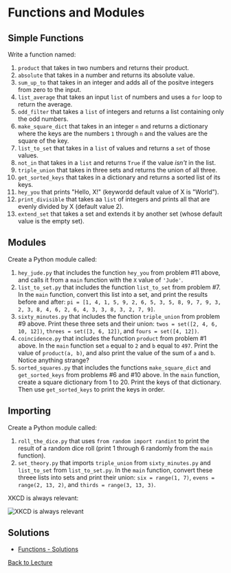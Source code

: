 # Functions and Modules

## Simple Functions

Write a function named:

1. `product` that takes in two numbers and returns their product.
2. `absolute` that takes in a number and returns its absolute value.
3. `sum_up_to` that takes in an integer and adds all of the positve integers from zero to the input.
4. `list_average` that takes an input `list` of numbers and uses a `for` loop to return the average.
5. `odd_filter` that takes a `list` of integers and returns a list containing only the odd numbers.
6. `make_square_dict` that takes in an integer `n` and returns a dictionary where the keys are the numbers `1` through `n` and the values are the square of the key.
7. `list_to_set` that takes in a `list` of values and returns a `set` of those values.
8. `not_in` that takes in a `list` and returns `True` if the value *isn't* in the list.
9. `triple_union` that takes in three sets and returns the union of all three.
10. `get_sorted_keys` that takes in a dictionary and returns a sorted list of its keys.
11. `hey_you` that prints "Hello, X!" (keywordd default value of X is "World").
12. `print_divisible` that takes aa `list` of integers and prints all that are evenly divided by X (default value 2).
13. `extend_set` that takes a set and extends it by another set (whose default value is the empty set).

## Modules

Create a Python module called:

1. `hey_jude.py` that includes the function `hey_you` from problem #11 above, and calls it from a `main` function with the `X` value of `'Jude'`.
2. `list_to_set.py` that includes the function `list_to_set` from problem #7. In the `main` function, convert this list into a set, and print the results before and after: `pi = [1, 4, 1, 5, 9, 2, 6, 5, 3, 5, 8, 9, 7, 9, 3, 2, 3, 8, 4, 6, 2, 6, 4, 3, 3, 8, 3, 2, 7, 9]`.
3. `sixty_minutes.py` that includes the function `triple_union` from problem #9 above. Print these three sets and their union: `twos = set([2, 4, 6, 10, 12])`, `threes = set([3, 6, 12])`, and `fours = set([4, 12])`.
4. `coincidence.py` that includes the function `product` from problem #1 above. In the `main` function set `a` equal to `2` and `b` equal to `497`. Print the value of `product(a, b)`, and also print the value of the sum of `a` and `b`. Notice anything strange?
5. `sorted_squares.py` that includes the functions `make_square_dict` and `get_sorted_keys` from problems #6 and #10 above. In the `main` function, create a square dictionary from 1 to 20. Print the keys of that dictionary. Then use `get_sorted_keys` to print the keys in order.

## Importing

Create a Python module called:

1. `roll_the_dice.py` that uses `from random import randint` to print the result of a random dice roll (print 1 through 6 randomly from the `main` function).
2. `set_theory.py` that imports `triple_union` from `sixty_minutes.py` and `list_to_set` from `list_to_set.py`. In the `main` function, convert these threee lists into sets and print their union: `six = range(1, 7)`, `evens = range(2, 13, 2)`, and `thirds = range(3, 13, 3)`.

XKCD is always relevant:

![XKCD is always relevant](http://imgs.xkcd.com/comics/random_number.png)

## Solutions

* [Functions - Solutions](problem_set_1_solutions.md)


[Back to Lecture](lecture_03.md)
